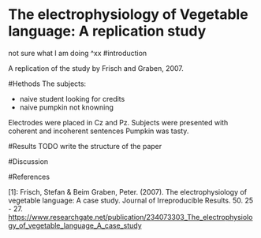 

# The electrophysiology of Vegetable language: A replication study
not sure what I am doing
^xx
#introduction 

A replication of the study by Frisch and Graben, 2007.

#Hethods
The subjects: 
- naive student looking for credits
- naive pumpkin not knowning

Electrodes were placed in Cz and Pz. 
Subjects were presented with coherent and incoherent sentences
Pumpkin was tasty.

#Results
TODO write the structure of the paper


#Discussion



#References

[1]: Frisch, Stefan & Beim Graben, Peter. (2007). The electrophysiology of vegetable language: A case study. Journal of Irreproducible Results. 50. 25 - 27. https://www.researchgate.net/publication/234073303_The_electrophysiology_of_vegetable_language_A_case_study
 

